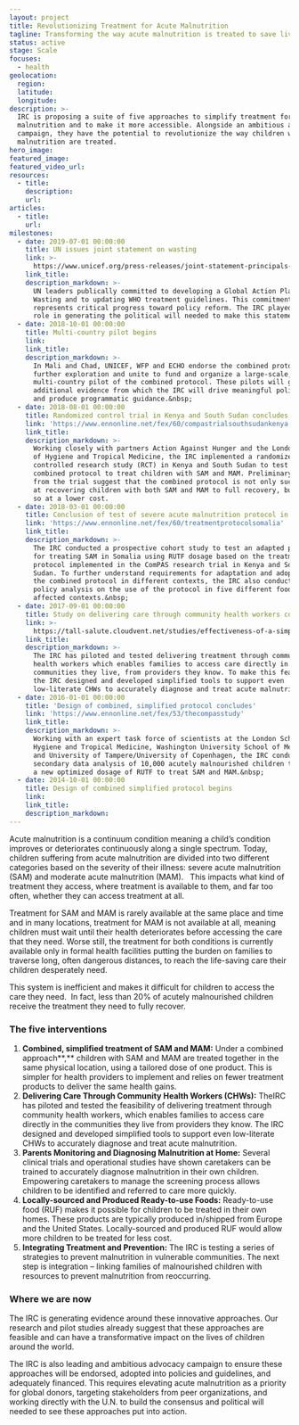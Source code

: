```yaml
---
layout: project
title: Revolutionizing Treatment for Acute Malnutrition
tagline: Transforming the way acute malnutrition is treated to save lives and cost
status: active
stage: Scale
focuses:
  - health
geolocation:
  region:
  latitude:
  longitude:
description: >-
  IRC is proposing a suite of five approaches to simplify treatment for acute
  malnutrition and to make it more accessible. Alongside an ambitious advocacy
  campaign, they have the potential to revolutionize the way children with acute
  malnutrition are treated.
hero_image:
featured_image:
featured_video_url:
resources:
  - title:
    description:
    url:
articles:
  - title:
    url:
milestones:
  - date: 2019-07-01 00:00:00
    title: UN issues joint statement on wasting
    link: >-
      https://www.unicef.org/press-releases/joint-statement-principals-fao-who-unhcr-unicef-wfp-and-un-ocha
    link_title:
    description_markdown: >-
      UN leaders publically committed to developing a Global Action Plan on
      Wasting and to updating WHO treatment guidelines. This commitment
      represents critical progress toward policy reform. The IRC played a key
      role in generating the political will needed to make this statement.
  - date: 2018-10-01 00:00:00
    title: Multi-country pilot begins
    link:
    link_title:
    description_markdown: >-
      In Mali and Chad, UNICEF, WFP and ECHO endorse the combined protocol for
      further exploration and unite to fund and organize a large-scale,
      multi-country pilot of the combined protocol. These pilots will generate
      additional evidence from which the IRC will drive meaningful policy change
      and produce programmatic guidance.&nbsp;
  - date: 2018-08-01 00:00:00
    title: Randomized control trial in Kenya and South Sudan concludes
    link: 'https://www.ennonline.net/fex/60/compastrialsouthsudankenya'
    link_title:
    description_markdown: >-
      Working closely with partners Action Against Hunger and the London School
      of Hygiene and Tropical Medicine, the IRC implemented a randomized
      controlled research study (RCT) in Kenya and South Sudan to test a
      combined protocol to treat children with SAM and MAM. Preliminary results
      from the trial suggest that the combined protocol is not only successful
      at recovering children with both SAM and MAM to full recovery, but can do
      so at a lower cost.
  - date: 2018-03-01 00:00:00
    title: Conclusion of test of severe acute malnutrition protocol in Somalia
    link: 'https://www.ennonline.net/fex/60/treatmentprotocolsomalia'
    link_title:
    description_markdown: >-
      The IRC conducted a prospective cohort study to test an adapted protocol
      for treating SAM in Somalia using RUTF dosage based on the treatment
      protocol implemented in the ComPAS research trial in Kenya and South
      Sudan. To further understand requirements for adaptation and adoption of
      the combined protocol in different contexts, the IRC also conducted a
      policy analysis on the use of the protocol in five different food-crisis
      affected contexts.&nbsp;
  - date: 2017-09-01 00:00:00
    title: Study on delivering care through community health workers concludes
    link: >-
      https://tall-salute.cloudvent.net/studies/effectiveness-of-a-simplified-protocol-for-community-health-workers-to-treat-severe-acute-malnutrition-sam-in-an-emergency-prone-setting/
    link_title:
    description_markdown: >-
      The IRC has piloted and tested delivering treatment through community
      health workers which enables families to access care directly in the
      communities they live, from providers they know. To make this feasible,
      the IRC designed and developed simplified tools to support even
      low-literate CHWs to accurately diagnose and treat acute malnutrition.
  - date: 2016-01-01 00:00:00
    title: 'Design of combined, simplified protocol concludes'
    link: 'https://www.ennonline.net/fex/53/thecompasstudy'
    link_title:
    description_markdown: >-
      Working with an expert task force of scientists at the London School of
      Hygiene and Tropical Medicine, Washington University School of Medicine,
      and University of Tampere/University of Copenhagen, the IRC conducts
      secondary data analysis of 10,000 acutely malnourished children to propose
      a new optimized dosage of RUTF to treat SAM and MAM.&nbsp;
  - date: 2014-10-01 00:00:00
    title: Design of combined simplified protocol begins
    link:
    link_title:
    description_markdown:
---
```


Acute malnutrition is a continuum condition meaning a child’s condition improves or deteriorates continuously along a single spectrum. Today, children suffering from acute malnutrition are divided into two different categories based on the severity of their illness: severe acute malnutrition (SAM) and moderate acute malnutrition (MAM). &nbsp; This impacts what kind of treatment they access, where treatment is available to them, and far too often, whether they can access treatment at all.&nbsp;

Treatment for SAM and MAM is rarely available at the same place and time and in many locations, treatment for MAM is not available at all, meaning children must wait until their health deteriorates before accessing the care that they need. Worse still, the treatment for both conditions is currently available only in formal health facilities putting the burden on families to traverse long, often dangerous distances, to reach the life-saving care their children desperately need. &nbsp;

This system is inefficient and makes it difficult for children to access the care they need.&nbsp; In fact, less than 20% of acutely malnourished children receive the treatment they need to fully recover.&nbsp;

### **The five interventions**

1. **Combined, simplified treatment of SAM and MAM:** Under a combined approach**,** children with SAM and MAM are treated together in the same physical location, using a tailored dose of one product. This is simpler for health providers to implement and relies on fewer treatment products to deliver the same health gains.&nbsp;
2. **Delivering Care Through Community Health Workers (CHWs):** TheIRC has piloted and tested the feasibility of delivering treatment through community health workers, which enables families to access care directly in the communities they live from providers they know. The IRC designed and developed simplified tools to support even low-literate CHWs to accurately diagnose and treat acute malnutrition.
3. **Parents Monitoring and Diagnosing Malnutrition at Home:** Several clinical trials and operational studies have shown caretakers can be trained to accurately diagnose malnutrition in their own children. Empowering caretakers to manage the screening process allows children to be identified and referred to care more quickly.
4. **Locally-sourced and Produced Ready-to-use Foods:** Ready-to-use food (RUF) makes it possible for children to be treated in their own homes. These products are typically produced in/shipped from Europe and the United States. Locally-sourced and produced RUF would allow more children to be treated for less cost.
5. **Integrating Treatment and Prevention:** The IRC is testing a series of strategies to prevent malnutrition in vulnerable communities. The next step is integration – linking families of malnourished children with resources to prevent malnutrition from reoccurring.

### **Where we are now**

The IRC is generating evidence around these innovative approaches. Our research and pilot studies already suggest that these approaches are feasible and can have a transformative impact on the lives of children around the world.&nbsp;

The IRC is also leading and ambitious advocacy campaign to ensure these approaches will be endorsed, adopted into policies and guidelines, and adequately financed. This requires elevating acute malnutrition as a priority for global donors, targeting stakeholders from peer organizations, and working directly with the U.N. to build the consensus and political will needed to see these approaches put into action.